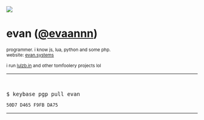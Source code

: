 <img src="https://avatars.githubusercontent.com/u/97516411?v=4">
<h1> evan (<a href="https://github.com/evaannn">@evaannn</a>)</h1>

<sup>programmer. i know js, lua, python and some php. </sup>
<br><sup>website: <a href='https://evan.systems'>evan.systems</a></sup>

<sup> i run <a href='https://lulzb.in'>lulzb.in</a> and other tomfoolery projects lol </sup>


<hr>
<br>

<pre>$ keybase pgp pull evan</pre>
<code>50D7 D465 F9FB DA75</code>










<hr>
 



